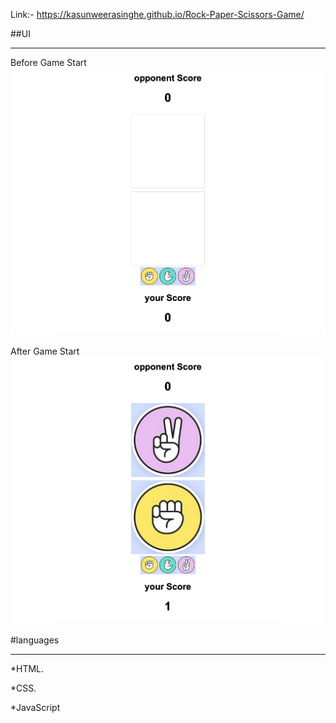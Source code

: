 Link:- https://kasunweerasinghe.github.io/Rock-Paper-Scissors-Game/

##UI

---

Before Game Start
![Before Start!](assets/project_ss/1.png)


After Game Start
![After Start!](assets/project_ss/2.png)

#languages

----

*HTML.

*CSS.

*JavaScript